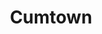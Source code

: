 ---
title: Cumtown
crosslinks:
- youtubefactsbot
- opieandanthony
- youtubot
- autotldr
- ChapoTrapHouse
- anti_gif_bot
- u_imguralbumbot
- LegionOfSkanks
- showerbeer
- autourbanbot
- tmsbmeta
- livven
- shitleftistssay
- madmen
- mallninjashit
- confession
- MassdropBot
- modeltrains
- neoliberal
- hapas
---